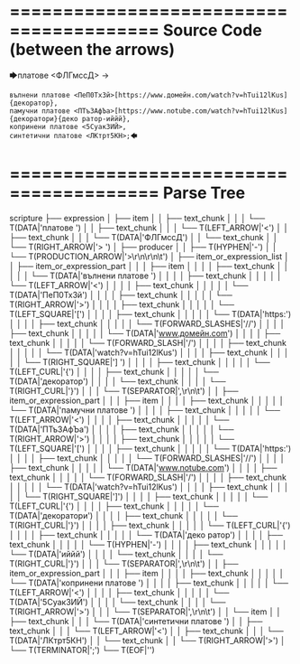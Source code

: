 ========================================
Source Code (between the arrows)
========================================

🡆платове <ФЛГмссД> ->

	вълнени платове <ПеП0ТхЗй>[https://www.домейн.com/watch?v=hTui12lKus] {декоратор},
	памучни платове <ПТъЗАфЪа>[https://www.notube.com/watch?v=hTui12lKus]{декоратори}{деко ратор-иййй},
	копринени платове <5Суак3ИЙ>,
	синтетични платове <ЛКтрт5КН>;🡄

========================================
Parse Tree
========================================

scripture
├── expression
│   ├── item
│   │   ├── text_chunk
│   │   │   └── T(DATA|'платове ')
│   │   ├── text_chunk
│   │   │   └── T(LEFT_ARROW|'<')
│   │   ├── text_chunk
│   │   │   └── T(DATA|'ФЛГмссД')
│   │   └── text_chunk
│   │       └── T(RIGHT_ARROW|'> ')
│   ├── producer
│   │   ├── T(HYPHEN|'-')
│   │   └── T(PRODUCTION_ARROW|'>\r\n\r\n\t')
│   ├── item_or_expression_list
│   │   ├── item_or_expression_part
│   │   │   ├── item
│   │   │   │   ├── text_chunk
│   │   │   │   │   └── T(DATA|'вълнени платове ')
│   │   │   │   ├── text_chunk
│   │   │   │   │   └── T(LEFT_ARROW|'<')
│   │   │   │   ├── text_chunk
│   │   │   │   │   └── T(DATA|'ПеП0ТхЗй')
│   │   │   │   ├── text_chunk
│   │   │   │   │   └── T(RIGHT_ARROW|'>')
│   │   │   │   ├── text_chunk
│   │   │   │   │   └── T(LEFT_SQUARE|'[')
│   │   │   │   ├── text_chunk
│   │   │   │   │   └── T(DATA|'https:')
│   │   │   │   ├── text_chunk
│   │   │   │   │   └── T(FORWARD_SLASHES|'//')
│   │   │   │   ├── text_chunk
│   │   │   │   │   └── T(DATA|'www.домейн.com')
│   │   │   │   ├── text_chunk
│   │   │   │   │   └── T(FORWARD_SLASH|'/')
│   │   │   │   ├── text_chunk
│   │   │   │   │   └── T(DATA|'watch?v=hTui12lKus')
│   │   │   │   ├── text_chunk
│   │   │   │   │   └── T(RIGHT_SQUARE|'] ')
│   │   │   │   ├── text_chunk
│   │   │   │   │   └── T(LEFT_CURL|'{')
│   │   │   │   ├── text_chunk
│   │   │   │   │   └── T(DATA|'декоратор')
│   │   │   │   └── text_chunk
│   │   │   │       └── T(RIGHT_CURL|'}')
│   │   │   └── T(SEPARATOR|',\r\n\t')
│   │   ├── item_or_expression_part
│   │   │   ├── item
│   │   │   │   ├── text_chunk
│   │   │   │   │   └── T(DATA|'памучни платове ')
│   │   │   │   ├── text_chunk
│   │   │   │   │   └── T(LEFT_ARROW|'<')
│   │   │   │   ├── text_chunk
│   │   │   │   │   └── T(DATA|'ПТъЗАфЪа')
│   │   │   │   ├── text_chunk
│   │   │   │   │   └── T(RIGHT_ARROW|'>')
│   │   │   │   ├── text_chunk
│   │   │   │   │   └── T(LEFT_SQUARE|'[')
│   │   │   │   ├── text_chunk
│   │   │   │   │   └── T(DATA|'https:')
│   │   │   │   ├── text_chunk
│   │   │   │   │   └── T(FORWARD_SLASHES|'//')
│   │   │   │   ├── text_chunk
│   │   │   │   │   └── T(DATA|'www.notube.com')
│   │   │   │   ├── text_chunk
│   │   │   │   │   └── T(FORWARD_SLASH|'/')
│   │   │   │   ├── text_chunk
│   │   │   │   │   └── T(DATA|'watch?v=hTui12lKus')
│   │   │   │   ├── text_chunk
│   │   │   │   │   └── T(RIGHT_SQUARE|']')
│   │   │   │   ├── text_chunk
│   │   │   │   │   └── T(LEFT_CURL|'{')
│   │   │   │   ├── text_chunk
│   │   │   │   │   └── T(DATA|'декоратори')
│   │   │   │   ├── text_chunk
│   │   │   │   │   └── T(RIGHT_CURL|'}')
│   │   │   │   ├── text_chunk
│   │   │   │   │   └── T(LEFT_CURL|'{')
│   │   │   │   ├── text_chunk
│   │   │   │   │   └── T(DATA|'деко ратор')
│   │   │   │   ├── text_chunk
│   │   │   │   │   └── T(HYPHEN|'-')
│   │   │   │   ├── text_chunk
│   │   │   │   │   └── T(DATA|'иййй')
│   │   │   │   └── text_chunk
│   │   │   │       └── T(RIGHT_CURL|'}')
│   │   │   └── T(SEPARATOR|',\r\n\t')
│   │   ├── item_or_expression_part
│   │   │   ├── item
│   │   │   │   ├── text_chunk
│   │   │   │   │   └── T(DATA|'копринени платове ')
│   │   │   │   ├── text_chunk
│   │   │   │   │   └── T(LEFT_ARROW|'<')
│   │   │   │   ├── text_chunk
│   │   │   │   │   └── T(DATA|'5Суак3ИЙ')
│   │   │   │   └── text_chunk
│   │   │   │       └── T(RIGHT_ARROW|'>')
│   │   │   └── T(SEPARATOR|',\r\n\t')
│   │   └── item
│   │       ├── text_chunk
│   │       │   └── T(DATA|'синтетични платове ')
│   │       ├── text_chunk
│   │       │   └── T(LEFT_ARROW|'<')
│   │       ├── text_chunk
│   │       │   └── T(DATA|'ЛКтрт5КН')
│   │       └── text_chunk
│   │           └── T(RIGHT_ARROW|'>')
│   └── T(TERMINATOR|';')
└── T(EOF|'<EOF>')